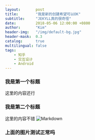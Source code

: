 ```yaml
---
layout:       post
title:        "我是新的创建希望可以OK"
subtitle:     "JEKYLL真的很奇怪"
date:         2018-05-06 12:00:00 +0800
author:       "Kim"
header-img:   "/img/default-bg.jpg"
header-mask:  0.3
catalog:      true
multilingual: false
tags:
    - 知乎
    - 交互设计
    - Android
---
```


### 我是第一个标题
这里的内容还行
### 我是第二个标题
这里的内容不错
![Markdown](/helloworld/img/2018-5-7.jpg)
### 上面的图片测试正常吗